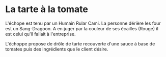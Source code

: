 # La tarte à la tomate

L'échope est tenu par un Humain Rular Cami. La personne dérière les four est un Sang-Dragoon. A en juger par la couleur de ses écailles (Rouge) il est celui qu'il fallait à l'entreprise.

L'échoppe propose de drôle de tarte recouverte d'une sauce à base de tomates puis des ingrédients que le client désire.
